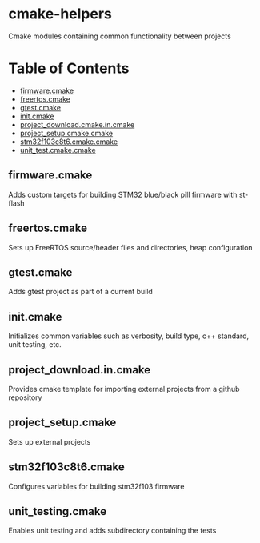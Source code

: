 # cmake-helpers
Cmake modules containing common functionality between projects

# Table of Contents

* [firmware.cmake](#firmware.cmake)
* [freertos.cmake](#freertos.cmake)
* [gtest.cmake](#gtest.cmake)
* [init.cmake](#init.cmake)
* [project_download.cmake.in.cmake](#project_download.cmake.in.cmake)
* [project_setup.cmake.cmake](#project_setup.cmake.cmake)
* [stm32f103c8t6.cmake.cmake](#stm32f103c8t6.cmake.cmake)
* [unit_test.cmake.cmake](#unit_test.cmake.cmake)

## <a name="firmware.cmake"></a>firmware.cmake
Adds custom targets for building STM32 blue/black pill firmware with st-flash
## <a name="freertos.cmake"></a>freertos.cmake
Sets up FreeRTOS source/header files and directories, heap configuration
## <a name="gtest.cmake"></a>gtest.cmake
Adds gtest project as part of a current build
## <a name="init.cmake"></a>init.cmake
Initializes common variables such as verbosity, build type, c++ standard, unit testing, etc.
## <a name="project_download.in.cmake"></a>project_download.in.cmake
Provides cmake template for importing external projects from a github repository
## <a name="project_setup.cmake"></a>project_setup.cmake
Sets up external projects
## <a name="stm32f103c8t6.cmake"></a>stm32f103c8t6.cmake
Configures variables for building stm32f103 firmware
## <a name="unit_testing.cmake"></a>unit_testing.cmake
Enables unit testing and adds subdirectory containing the tests
